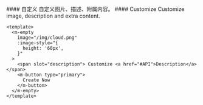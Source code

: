 <cn>
#### 自定义
自定义图片、描述、附属内容。
</cn>

<us>
#### Customize
Customize image, description and extra content.
</us>

```vue
<template>
  <m-empty
    image="/img/cloud.png"
    :image-style="{
      height: '60px',
    }"
  >
    <span slot="description"> Customize <a href="#API">Description</a> </span>
    <m-button type="primary">
      Create Now
    </m-button>
  </m-empty>
</template>
```
